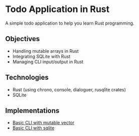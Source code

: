 # Todo Application in Rust
A simple todo application to help you learn Rust programming.

## Objectives
- Handling mutable arrays in Rust
- Integrating SQLite with Rust
- Managing CLI input/output in Rust

## Technologies
- Rust (using chrono, console, dialoguer, rusqlite crates)
- SQLite

## Implementations
- [Basic CLI with mutable vector](https://github.com/arunacharya528/todo-rust/tree/basic-cli)
- [Basic CLI with sqlite](https://github.com/arunacharya528/todo-rust/tree/sqlite-implementation)

